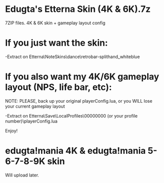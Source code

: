 # Edugta's Etterna Skin (4K & 6K).7z
7ZIP files. 4K & 6K skin + gameplay layout config

# If you just want the skin:

-Extract on Etterna\NoteSkins\dance\retrobar-splithand_whiteblue

# If you also want my 4K/6K gameplay layout (NPS, life bar, etc):

NOTE: PLEASE, back up your original playerConfig.lua, or you WILL lose your current gameplay layout

-Extract on Etterna\Save\LocalProfiles\00000000 (or your profile number)\playerConfig.lua

Enjoy!

# edugta!mania 4K & edugta!mania 5-6-7-8-9K skin

Will upload later.
